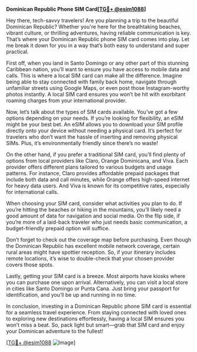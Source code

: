 **Dominican Republic Phone SIM Card[[TG💪+ @esim1088](https://t.me/s/esim1088)]**

Hey there, tech-savvy travelers! Are you planning a trip to the beautiful Dominican Republic? Whether you're here for the breathtaking beaches, vibrant culture, or thrilling adventures, having reliable communication is key. That’s where your Dominican Republic phone SIM card comes into play. Let me break it down for you in a way that’s both easy to understand and super practical.

First off, when you land in Santo Domingo or any other part of this stunning Caribbean nation, you’ll want to ensure you have access to mobile data and calls. This is where a local SIM card can make all the difference. Imagine being able to stay connected with family back home, navigate through unfamiliar streets using Google Maps, or even post those Instagram-worthy photos instantly. A local SIM card ensures you won’t be hit with exorbitant roaming charges from your international provider.

Now, let’s talk about the types of SIM cards available. You’ve got a few options depending on your needs. If you’re looking for flexibility, an eSIM might be your best bet. An eSIM allows you to download your SIM profile directly onto your device without needing a physical card. It’s perfect for travelers who don’t want the hassle of inserting and removing physical SIMs. Plus, it’s environmentally friendly since there’s no waste!

On the other hand, if you prefer a traditional SIM card, you’ll find plenty of options from local providers like Claro, Orange Dominicana, and Viva. Each provider offers different plans tailored to various budgets and usage patterns. For instance, Claro provides affordable prepaid packages that include both data and call minutes, while Orange offers high-speed internet for heavy data users. And Viva is known for its competitive rates, especially for international calls.

When choosing your SIM card, consider what activities you plan to do. If you’re hitting the beaches or hiking in the mountains, you’ll likely need a good amount of data for navigation and social media. On the flip side, if you’re more of a laid-back traveler who just needs basic communication, a budget-friendly prepaid option will suffice.

Don’t forget to check out the coverage map before purchasing. Even though the Dominican Republic has excellent mobile network coverage, certain rural areas might have spottier reception. So, if your itinerary includes remote locations, it’s wise to double-check that your chosen provider covers those spots.

Lastly, getting your SIM card is a breeze. Most airports have kiosks where you can purchase one upon arrival. Alternatively, you can visit a local store in cities like Santo Domingo or Punta Cana. Just bring your passport for identification, and you’ll be up and running in no time.

In conclusion, investing in a Dominican Republic phone SIM card is essential for a seamless travel experience. From staying connected with loved ones to exploring new destinations effortlessly, having a local SIM ensures you won’t miss a beat. So, pack light but smart—grab that SIM card and enjoy your Dominican adventure to the fullest!

[[TG💪+ @esim1088](https://t.me/s/esim1088) ![Image](https://i.postimg.cc/Y0z9fWf4/image.png)]